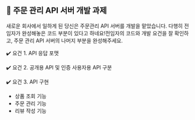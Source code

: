 ## 🏫 주문 관리 API 서버 개발 과제

새로운 회사에서 일하게 된 당신은 주문관리 API 서버를 개발을 맡았습니다. 
다행히 전임자가 완성해놓은 코드 부분이 있다고 하네요!전임자의 코드와 개발 요건을 잘 확인하고, 주문 관리 API 서버의 나머지 부분을 완성해주세요.

✔️ 요건 1. API 응답 포맷

✔️ 요건 2. 공개용 API 및 인증 사용자용 API 구분

✔️ 요건 3. API 구현

- 상품 조회 기능
- 주문 관리 기능
- 리뷰 작성 기능

